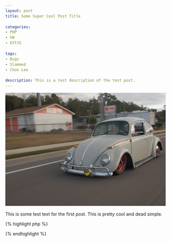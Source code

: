 ```yaml
---
layout: post
title: Some Super Cool Post Title

categories: 
- PHP
- VW
- EXTJS

tags:
- Bugs
- Slammed
- Chon Lee

description: This is a test description of the test post.
---
```


<img class="postImgLrg" src="/images/content/sampleBlogImg.jpg" width="590px" />

This is some test text for the first post.  This is pretty cool and dead simple.

{% highlight php %}
<?php 
  echo "test";
  $foo = bar;
  foreach($foo as $key as $value) {
    echo $value;
  }  
?>
{% endhighlight %}

